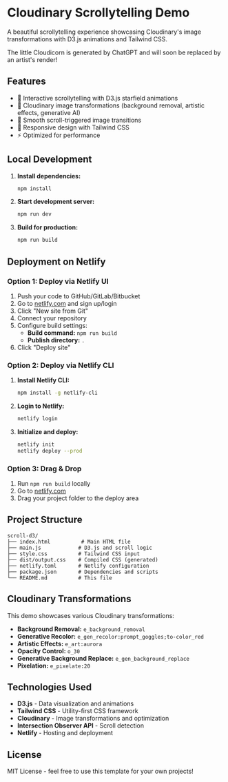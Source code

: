 # Cloudinary Scrollytelling Demo

A beautiful scrollytelling experience showcasing Cloudinary's image transformations with D3.js animations and Tailwind CSS.

The little Cloudicorn is generated by ChatGPT and will soon be replaced by an artist's render!

## Features

- 🌟 Interactive scrollytelling with D3.js starfield animations
- 🎨 Cloudinary image transformations (background removal, artistic effects, generative AI)
- 🎯 Smooth scroll-triggered image transitions
- 📱 Responsive design with Tailwind CSS
- ⚡ Optimized for performance

## Local Development

1. **Install dependencies:**
   ```bash
   npm install
   ```

2. **Start development server:**
   ```bash
   npm run dev
   ```

3. **Build for production:**
   ```bash
   npm run build
   ```

## Deployment on Netlify

### Option 1: Deploy via Netlify UI

1. Push your code to GitHub/GitLab/Bitbucket
2. Go to [netlify.com](https://netlify.com) and sign up/login
3. Click "New site from Git"
4. Connect your repository
5. Configure build settings:
   - **Build command:** `npm run build`
   - **Publish directory:** `.`
6. Click "Deploy site"

### Option 2: Deploy via Netlify CLI

1. **Install Netlify CLI:**
   ```bash
   npm install -g netlify-cli
   ```

2. **Login to Netlify:**
   ```bash
   netlify login
   ```

3. **Initialize and deploy:**
   ```bash
   netlify init
   netlify deploy --prod
   ```

### Option 3: Drag & Drop

1. Run `npm run build` locally
2. Go to [netlify.com](https://netlify.com)
3. Drag your project folder to the deploy area

## Project Structure

```
scroll-d3/
├── index.html          # Main HTML file
├── main.js            # D3.js and scroll logic
├── style.css          # Tailwind CSS input
├── dist/output.css    # Compiled CSS (generated)
├── netlify.toml       # Netlify configuration
├── package.json       # Dependencies and scripts
└── README.md          # This file
```

## Cloudinary Transformations

This demo showcases various Cloudinary transformations:

- **Background Removal:** `e_background_removal`
- **Generative Recolor:** `e_gen_recolor:prompt_goggles;to-color_red`
- **Artistic Effects:** `e_art:aurora`
- **Opacity Control:** `o_30`
- **Generative Background Replace:** `e_gen_background_replace`
- **Pixelation:** `e_pixelate:20`

## Technologies Used

- **D3.js** - Data visualization and animations
- **Tailwind CSS** - Utility-first CSS framework
- **Cloudinary** - Image transformations and optimization
- **Intersection Observer API** - Scroll detection
- **Netlify** - Hosting and deployment

## License

MIT License - feel free to use this template for your own projects! 